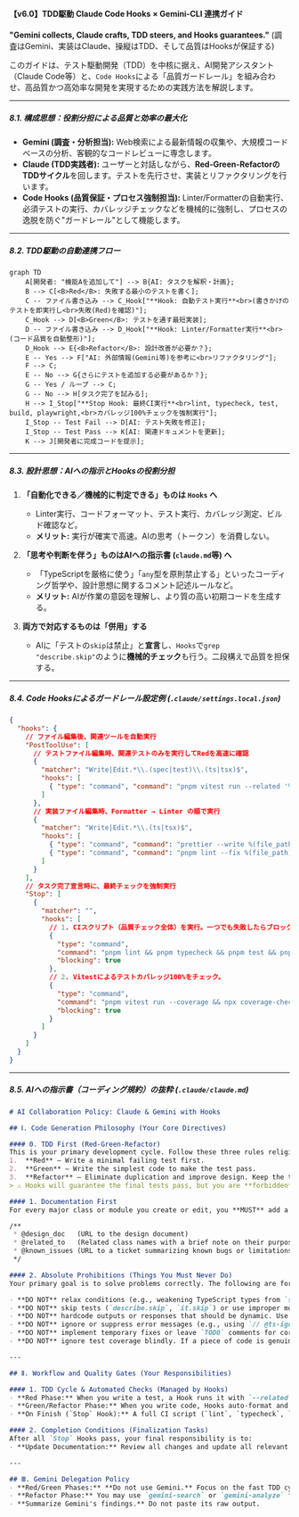#### **【v6.0】TDD駆動 Claude Code Hooks × Gemini-CLI 連携ガイド**

**"Gemini collects, Claude crafts, TDD steers, and Hooks guarantees."**
(調査はGemini、実装はClaude、操縦はTDD、そして品質はHooksが保証する)

このガイドは、テスト駆動開発（TDD）を中核に据え、AI開発アシスタント（Claude Code等）と、`Code Hooks`による「品質ガードレール」を組み合わせ、高品質かつ高効率な開発を実現するための実践方法を解説します。

---

##### **8.1. 構成思想：役割分担による品質と効率の最大化**

*   **Gemini (調査・分析担当):** Web検索による最新情報の収集や、大規模コードベースの分析、客観的なコードレビューに専念します。
*   **Claude (TDD実践者):** ユーザーと対話しながら、**Red-Green-RefactorのTDDサイクル**を回します。テストを先行させ、実装とリファクタリングを行います。
*   **Code Hooks (品質保証・プロセス強制担当):** Linter/Formatterの自動実行、必須テストの実行、カバレッジチェックなどを機械的に強制し、プロセスの逸脱を防ぐ"ガードレール"として機能します。

---

##### **8.2. TDD駆動の自動連携フロー**

```mermaid
graph TD
    A[開発者: "機能Aを追加して"] --> B{AI: タスクを解釈・計画};
    B --> C[<B>Red</B>: 失敗する最小のテストを書く];
    C -- ファイル書き込み --> C_Hook["**Hook: 自動テスト実行**<br>(書きかけのテストを即実行し<br>失敗(Red)を確認)"];
    C_Hook --> D[<B>Green</B>: テストを通す最短実装];
    D -- ファイル書き込み --> D_Hook["**Hook: Linter/Formatter実行**<br>(コード品質を自動整形)"];
    D_Hook --> E{<B>Refactor</B>: 設計改善が必要か？};
    E -- Yes --> F["AI: 外部情報(Gemini等)を参考に<br>リファクタリング"];
    F --> C;
    E -- No --> G{さらにテストを追加する必要があるか？};
    G -- Yes / ループ --> C;
    G -- No --> H[タスク完了を試みる];
    H --> I_Stop["**Stop Hook: 最終CI実行**<br>lint, typecheck, test, build, playwright,<br>カバレッジ100%チェックを強制実行"];
    I_Stop -- Test Fail --> D[AI: テスト失敗を修正];
    I_Stop -- Test Pass --> K[AI: 関連ドキュメントを更新];
    K --> J[開発者に完成コードを提示];
```

---

##### **8.3. 設計思想：AIへの指示とHooksの役割分担**

1.  **「自動化できる／機械的に判定できる」ものは `Hooks` へ**
    *   Linter実行、コードフォーマット、テスト実行、カバレッジ測定、ビルド確認など。
    *   **メリット:** 実行が確実で高速。AIの思考（トークン）を消費しない。

2.  **「思考や判断を伴う」ものはAIへの指示書 (`claude.md`等) へ**
    *   「TypeScriptを厳格に使う」「`any`型を原則禁止する」といったコーディング哲学や、設計思想に関するコメント記述ルールなど。
    *   **メリット:** AIが作業の意図を理解し、より質の高い初期コードを生成する。

3.  **両方で対応するものは「併用」する**
    *   AIに「テストの`skip`は禁止」と**宣言**し、`Hooks`で`grep "describe.skip"`のように**機械的チェック**も行う。二段構えで品質を担保する。

---

##### **8.4. Code Hooksによるガードレール設定例 (`.claude/settings.local.json`)**

```jsonc:title=.claude/settings.local.json
{
  "hooks": {
    // ファイル編集後、関連ツールを自動実行
    "PostToolUse": [
      // テストファイル編集時、関連テストのみを実行してRedを高速に確認
      {
        "matcher": "Write|Edit.*\\.(spec|test)\\.(ts|tsx)$",
        "hooks": [
          { "type": "command", "command": "pnpm vitest run --related '%(file_path)s'", "blocking": false }
        ]
      },
      // 実装ファイル編集時、Formatter → Linter の順で実行
      {
        "matcher": "Write|Edit.*\\.(ts|tsx)$",
        "hooks": [
          { "type": "command", "command": "prettier --write %(file_path)s", "blocking": false },
          { "type": "command", "command": "pnpm lint --fix %(file_path)s", "blocking": false }
        ]
      }
    ],
    // タスク完了宣言時に、最終チェックを強制実行
    "Stop": [
      {
        "matcher": "",
        "hooks": [
          // 1. CIスクリプト（品質チェック全体）を実行。一つでも失敗したらブロックする。
          { 
            "type": "command",
            "command": "pnpm lint && pnpm typecheck && pnpm test && pnpm build && pnpm playwright test",
            "blocking": true
          },
          // 2. Vitestによるテストカバレッジ100%をチェック。
          {
            "type": "command",
            "command": "pnpm vitest run --coverage && npx coverage-check --statements 100 --branches 100 --functions 100 --lines 100",
            "blocking": true
          }
        ]
      }
    ]
  }
}
```

---

##### **8.5. AIへの指示書（コーディング規約）の抜粋 (`.claude/claude.md`)**

```markdown
# AI Collaboration Policy: Claude & Gemini with Hooks

## Ⅰ. Code Generation Philosophy (Your Core Directives)

#### 0. TDD First (Red-Green-Refactor)
This is your primary development cycle. Follow these three rules religiously.
1.  **Red** – Write a minimal failing test first.
2.  **Green** – Write the simplest code to make the test pass.
3.  **Refactor** – Eliminate duplication and improve design. Keep the tests green.
> ⚠️ Hooks will guarantee the final tests pass, but you are **forbidden** to write implementation code before you have a failing test (Red).

#### 1. Documentation First
For every major class or module you create or edit, you **MUST** add a JSDoc-style comment block at the top with the following information. If the information is not available, ask me for it.

/**
 * @design_doc   (URL to the design document)
 * @related_to   (Related class names with a brief note on their purpose)
 * @known_issues (URL to a ticket summarizing known bugs or limitations)
 */

#### 2. Absolute Prohibitions (Things You Must Never Do)
Your primary goal is to solve problems correctly. The following are forbidden.

- **DO NOT** relax conditions (e.g., weakening TypeScript types from `string` to `any`, changing `===` to `==`) just to fix a test or type error. Address the root cause.
- **DO NOT** skip tests (`describe.skip`, `it.skip`) or use improper mocks to bypass failures.
- **DO NOT** hardcode outputs or responses that should be dynamic. Use constants or configuration.
- **DO NOT** ignore or suppress error messages (e.g., using `// @ts-ignore` or empty `catch {}` blocks).
- **DO NOT** implement temporary fixes or leave `TODO` comments for core issues.
- **DO NOT** ignore test coverage blindly. If a piece of code is genuinely untestable (e.g., a wrapper for an external API in a test environment), you **MUST** add a `/** @no-test-required reason: [Your justification here] */` annotation above it. This serves as a request for a code review on this exception.

---

## Ⅱ. Workflow and Quality Gates (Your Responsibilities)

#### 1. TDD Cycle & Automated Checks (Managed by Hooks)
- **Red Phase:** When you write a test, a Hook runs it with `--related` to confirm it fails.
- **Green/Refactor Phase:** When you write code, Hooks auto-format and lint it.
- **On Finish (`Stop` Hook):** A full CI script (`lint`, `typecheck`, `test`, `build`, `playwright`) and a 100% test coverage check will run. **You cannot complete the task until they all pass.** Your role is to fix any errors reported by these hooks.

#### 2. Completion Conditions (Finalization Tasks)
After all `Stop` Hooks pass, your final responsibility is to:
- **Update Documentation:** Review all changes and update all relevant documentation (e.g., `README.md`, API docs, etc.) accordingly. Ask me if you are unsure which documents need updating.

---

## Ⅲ. Gemini Delegation Policy
- **Red/Green Phases:** **Do not use Gemini.** Focus on the fast TDD cycle.
- **Refactor Phase:** You may use `gemini-search` or `gemini-analyze` for complex refactoring, researching new APIs, or getting a final review.
- **Summarize Gemini's findings.** Do not paste its raw output.